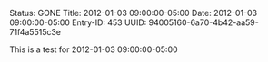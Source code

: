 Status: GONE
Title: 2012-01-03 09:00:00-05:00
Date: 2012-01-03 09:00:00-05:00
Entry-ID: 453
UUID: 94005160-6a70-4b42-aa59-71f4a5515c3e

This is a test for 2012-01-03 09:00:00-05:00
